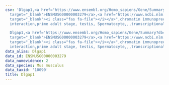 ```yaml
---
csv: 'Dlgap1,<a href="https://www.ensembl.org/Homo_sapiens/Gene/Summary?db=core;g=ENSMUSG00000003279"
  target="_blank">ENSMUSG00000003279</a>,<a href="https://www.ncbi.nlm.nih.gov/pubmed/25450459"
  target="_blank"><i class="fas fa-file"></i></a>",chromatin immunoprecipitation assay,direct
  interaction,prime adult stage, testis, Spermatocyte,,,transcriptional regulation,

  Dlgap1,<a href="https://www.ensembl.org/Homo_sapiens/Gene/Summary?db=core;g=ENSMUSG00000003279"
  target="_blank">ENSMUSG00000003279</a>,<a href="https://www.ncbi.nlm.nih.gov/pubmed/25450459"
  target="_blank"><i class="fas fa-file"></i></a>",chromatin immunoprecipitation assay,direct
  interaction,prime adult stage, testis, Spermatocyte,,,transcriptional regulation,'
data_alias: Dlgap1
data_id: ENSMUSG00000003279
data_numevidence: 2
data_species: Mus musculus
data_taxid: '10090'
title: Dlgap1
---
```

